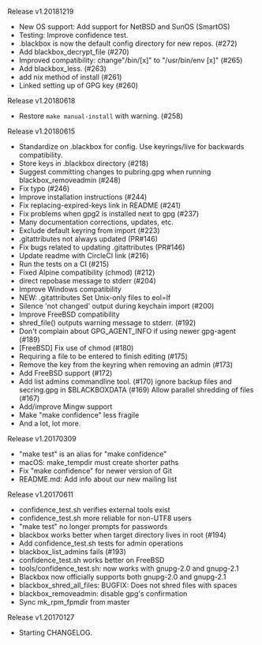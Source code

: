 Release v1.20181219

* New OS support: Add support for NetBSD and SunOS (SmartOS)
* Testing: Improve confidence test.
* .blackbox is now the default config directory for new repos. (#272)
* Add blackbox_decrypt_file (#270)
* Improved compatibility: change"/bin/[x]" to "/usr/bin/env [x]" (#265)
* Add blackbox_less. (#263)
* add nix method of install (#261)
* Linked setting up of GPG key (#260)


Release v1.20180618

* Restore `make manual-install` with warning. (#258)

Release v1.20180615

* Standardize on .blackbox for config. Use keyrings/live for backwards compatibility.
* Store keys in .blackbox directory (#218)
* Suggest committing changes to pubring.gpg when running blackbox_removeadmin (#248)
* Fix typo (#246)
* Improve installation instructions (#244)
* Fix replacing-expired-keys link in README (#241)
* Fix problems when gpg2 is installed next to gpg (#237)
* Many documentation corrections, updates, etc.
* Exclude default keyring from import (#223)
* .gitattributes not always updated (PR#146)
* Fix bugs related to updating .gitattributes (PR#146)
* Update readme with CircleCI link (#216)
* Run the tests on a CI (#215)
* Fixed Alpine compatibility (chmod) (#212)
* direct repobase message to stderr (#204)
* Improve Windows compatibility
* NEW: .gitattributes Set Unix-only files to eol=lf
* Silence 'not changed' output during keychain import (#200)
* Improve FreeBSD compatibility
* shred_file() outputs warning message to stderr. (#192)
* Don't complain about GPG_AGENT_INFO if using newer gpg-agent (#189)
* [FreeBSD] Fix use of chmod (#180)
* Requiring a file to be entered to finish editing (#175)
* Remove the key from the keyring when removing an admin (#173)
* Add FreeBSD support (#172)
* Add list admins commandline tool. (#170)
ignore backup files and secring.gpg in $BLACKBOXDATA (#169)
Allow parallel shredding of files (#167)
* Add/improve Mingw support
* Make "make confidence" less fragile
* And a lot, lot more.

Release v1.20170309

* "make test" is an alias for "make confidence"
* macOS: make_tempdir must create shorter paths
* Fix "make confidence" for newer version of Git
* README.md: Add info about our new mailing list

Release v1.20170611

* confidence_test.sh verifies external tools exist
* confidence_test.sh more reliable for non-UTF8 users
* "make test" no longer prompts for passwords
* blackbox works better when target directory lives in root (#194)
* Add confidence_test.sh tests for admin operations
* blackbox_list_admins fails (#193)
* confidence_test.sh works better on FreeBSD
* tools/confidence_test.sh: now works with gnupg-2.0 and gnupg-2.1
* Blackbox now officially supports both gnupg-2.0 and gnupg-2.1
* blackbox_shred_all_files: BUGFIX: Does not shred files with spaces
* blackbox_removeadmin: disable gpg's confirmation
* Sync mk_rpm_fpmdir from master

Release v1.20170127

* Starting CHANGELOG.
